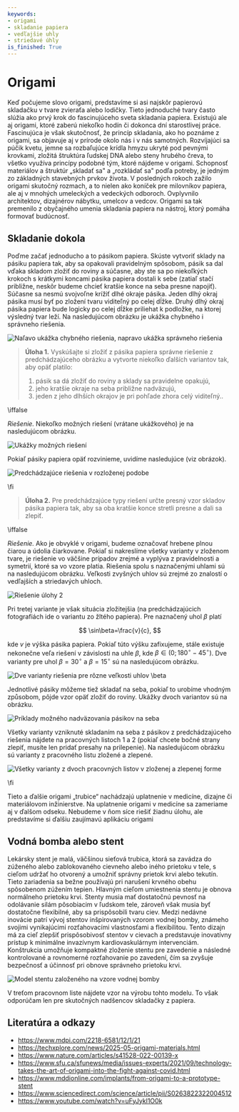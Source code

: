 ```yaml
---
keywords:
- origami
- skladanie papiera
- vedľajšie uhly
- striedavé úhly
is_finished: True
---
```


# Origami
Keď počujeme slovo origami, predstavíme si asi najskôr papierovú skladačku v tvare zvieraťa alebo lodičky.
Tieto jednoduché tvary často slúžia ako prvý krok do fascinujúceho sveta skladania papiera.
Existujú ale aj origami, ktoré zaberú niekoľko hodín či dokonca dní starostlivej práce.
Fascinujúca je však skutočnosť, že princíp skladania, ako ho poznáme z origami, sa objavuje aj v prírode okolo nás i v nás samotných.
Rozvíjajúci sa púčik kvetu, jemne sa rozbaľujúce krídla hmyzu ukryté pod pevnými krovkami,
zložitá štruktúra ľudskej DNA alebo steny hrubého čreva, to všetko využíva princípy podobné tým, ktoré nájdeme v origami.
Schopnosť materiálov a štruktúr „skladať sa" a „rozkládať sa" podľa potreby, je jedným zo základných stavebných prvkov života.
V posledných rokoch zažilo origami skutočný rozmach, a to nielen ako koníček pre milovníkov papiera,
ale aj v mnohých umeleckých a vedeckých odboroch. Ovplyvnilo architektov, dizajnérov nábytku, umelcov a vedcov.
Origami sa tak premenilo z obyčajného umenia skladania papiera na nástroj, ktorý pomáha formovať budúcnosť.

## Skladanie dokola
Poďme začať jednoducho a to pásikom papiera. Skúste vytvoriť sklady na pásiku papiera tak, aby sa opakovali pravidelným spôsobom, pásik sa dal vďaka skladom zložiť do roviny a súčasne, aby ste sa po niekoľkých krokoch s krátkymi koncami pásika papiera dostali k sebe (zatiaľ stačí približne, neskôr budeme chcieť kratšie konce na seba presne napojiť). Súčasne sa nesmú svojvoľne krížiť dlhé okraje pásika. Jeden dlhý okraj pásika musí byť po zložení tvaru viditeľný po celej dĺžke. Druhý dlhý okraj pásika papiera bude logicky po celej dĺžke priliehat k podložke, na ktorej výsledný tvar leží. Na nasledujúcom obrázku je ukážka chybného i správneho riešenia.

![Naľavo ukážka chybného riešenia, napravo ukážka správneho riešenia](chybne_a_spravne.png)

> **Úloha 1.** Vyskúšajte si zložiť z pásika papiera správne riešenie z predchádzajúceho obrázku a vytvorte niekoľko ďalších variantov tak, aby opäť platilo:
> 1) pásik sa dá zložiť do roviny a sklady sa pravidelne opakujú, 
> 2) jeho kratšie okraje na seba približne nadväzujú,
> 3) jeden z jeho dlhších okrajov je pri pohľade zhora celý viditeľný..

\iffalse

*Riešenie.* Niekoľko možných riešení (vrátane ukážkového) je na nasledujúcom obrázku.

![Ukážky možných riešení](prouzek_slozeny.jpg)

Pokiaľ pásiky papiera opäť rozvinieme, uvidíme nasledujúce (viz obrázok).

![Predchádzajúce riešenia v rozloženej podobe](prouzek_rozlozeny.jpg)

\fi

> **Úloha 2.** Pre predchádzajúce typy riešení určte presný vzor skladov pásika papiera tak, aby sa oba kratšie konce stretli presne a dali sa zlepiť.

\iffalse

*Riešenie.* Ako je obvyklé v origami, budeme označovať hrebene plnou čiarou a údolia čiarkovanе. Pokiaľ si nakreslíme všetky varianty v zloženom tvare, je riešenie vo väčšine prípadov zrejmé a vyplýva z pravidelnosti a symetrií, ktoré sa vo vzore platia. Riešenia spolu s naznačenými uhlami sú na nasledujúcom obrázku. Veľkosti zvyšných uhlov sú zrejmé zo znalostí o vedľajších a striedavých uhloch.
 
 ![Riešenie úlohy 2](origami_4.jpg)

Pri tretej variante je však situácia zložitejšia (na predchádzajúcich fotografiách ide o variantu zo žltého papiera).
Pre naznačený uhol $\beta$ platí 

$$
\sin\beta=\frac{v}{c},
$$ 

kde $v$ je výška pásika papiera.
Pokiaľ túto výšku zafixujeme, stále existuje nekonečne veľa riešení v závislosti na uhle $\beta$, 
kde $\beta\in(0; 180^{\circ}-45^{\circ})$. 
Dve varianty pre uhol $\beta=30^{\circ}$ a $\beta=15^{\circ}$ sú na nasledujúcom obrázku.

![Dve varianty riešenia pre rôzne veľkosti uhlov $\beta$](origami_5.jpg)

Jednotlivé pásiky môžeme tiež skladať na seba, pokiaľ to urobíme vhodným způsobom, pôjde vzor opäť zložiť do roviny. Ukážky dvoch variantov sú na obrázku.

![Príklady možného nadväzovania pásikov na seba](origami_6.jpg)

Všetky varianty vzniknuté skladaním na seba z pásikov z predchádzajúceho riešenia nájdete na pracovných listoch 1 a 2 (pokiaľ chcete bočné strany zlepiť, musíte len pridať presahy na prilepenie). Na nasledujúcom obrázku sú varianty z pracovného listu zložené a zlepené.

![Všetky varianty z dvoch pracovných listov v zloženej a zlepenej forme](origami_7.png)

\fi

Tieto a ďalšie origami „trubice“ nachádzajú uplatnenie v medicíne, dizajne či materiálovom inžinierstve.
Na uplatnenie origami v medicíne sa zameriame aj v ďalšom odseku.
Nebudeme v ňom síce riešiť žiadnu úlohu, ale predstavíme si ďalšiu zaujímavú aplikáciu origami


## Vodná bomba alebo stent

Lekársky stent je malá, väčšinou sieťová trubica, ktorá sa zavádza do zúženého alebo zablokovaného cievneho alebo iného prietoku v tele, s cieľom udržať ho otvorený a umožniť správny prietok krvi alebo tekutín.
Tieto zariadenia sa bežne používajú pri narušení krvného obehu spôsobenom zúžením tepien. Hlavným cieľom umiestnenia stentu je obnova normálneho prietoku krvi.
Stenty musia mať dostatočnú pevnosť na odolávanie silám pôsobiacim v ľudskom tele, zároveň však musia byť dostatočne flexibilné, aby sa prispôsobili tvaru ciev.
Medzi nedávne inovácie patrí vývoj stentov inšpirovaných vzorom vodnej bomby, známeho svojimi vynikajúcimi rozťahovacími vlastnosťami a flexibilitou. Tento dizajn má za cieľ zlepšiť prispôsobivosť stentov v cievach a predstavuje inovatívny prístup k minimálne invazívnym kardiovaskulárnym intervenciám.
Konštrukcia umožňuje kompaktné zloženie stentu pre zavedenie a následné kontrolované a rovnomerné rozťahovanie po zavedení, čím sa zvyšuje bezpečnosť a účinnosť pri obnove správneho prietoku krvi.

![Model stentu založeného na vzore vodnej bomby](medical_stent_model.png)

V treťom pracovnom liste nájdete vzor na výrobu tohto modelu.
To však odporúčam len pre skutočných nadšencov skladačky z papiera.

## Literatúra a odkazy

* https://www.mdpi.com/2218-6581/12/1/21
* https://techxplore.com/news/2025-05-origami-materials.html
* https://www.nature.com/articles/s41528-022-00139-x
* https://www.sfu.ca/sfunews/media/issues-experts/2021/09/technology-takes-the-art-of-origami-into-the-fight-against-covid.html
* https://www.mddionline.com/implants/from-origami-to-a-prototype-stent
* https://www.sciencedirect.com/science/article/pii/S0263822322004512
* https://www.youtube.com/watch?v=uFyJykl1O0k
